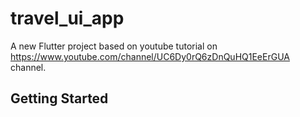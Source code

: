 # travel_ui_app

A new Flutter project based on youtube tutorial on https://www.youtube.com/channel/UC6Dy0rQ6zDnQuHQ1EeErGUA channel.

## Getting Started

